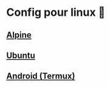 # Config pour linux 🐧

## [Alpine](alpine/Readme.md)

## [Ubuntu](ubuntu/Readme.md)

## [Android (Termux)](termux/Readme.md)
